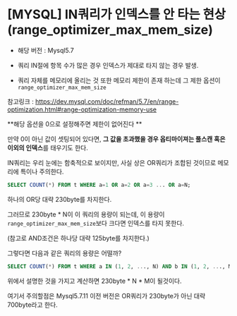 # [MYSQL] IN쿼리가 인덱스를 안 타는 현상(range_optimizer_max_mem_size)

* 해당 버전 : Mysql5.7 

* 쿼리 IN절에 항목 수가 많은 경우 인덱스가 제대로 타지 않는 경우 발생.

* 쿼리 자체를 메모리에 올리는 것 또한 메모리 제한이 존재 하는데 그 제한 옵션이 `range_optimizer_max_mem_size`

참고링크 : https://dev.mysql.com/doc/refman/5.7/en/range-optimization.html#range-optimization-memory-use

**해당 옵션을 0으로 설정해주면 제한이 없어진다 **

만약 0이 아닌 값이 셋팅되어 있다면, **그 값을 초과했을 경우 옵티마이져는 풀스캔 혹은 이외의 인덱스**를 태우기도 한다.



IN쿼리는 우리 눈에는 함축적으로 보이지만, 사실 상은 OR쿼리가 조합된 것이므로 메모리에 특이나 주의한다.

```sql
SELECT COUNT(*) FROM t WHERE a=1 OR a=2 OR a=3 ... OR a=N;
```

하나의 OR당 대략 230byte를 차지한다.

 

그러므로 230byte * N이 이 쿼리의 용량이 되는데, 이 용량이 `range_optimizer_max_mem_size`보다 크다면 인덱스를 타지 못한다.

(참고로 AND조건은 하나당 대략 125byte를 차지한다.)

 

그렇다면 다음과 같은 쿼리의 용량은 어떨까?

```sql
SELECT COUNT(*) FROM t WHERE a IN (1, 2, ..., N) AND b IN (1, 2, ..., M)
```

위에서 설명한 것을 가지고 계산하면 230byte * N * M이 될것이다.

 

여기서 주의할점은 Mysql5.7.11 이전 버전은 OR쿼리가 230byte가 아닌 대략 700byte라고 한다.

 